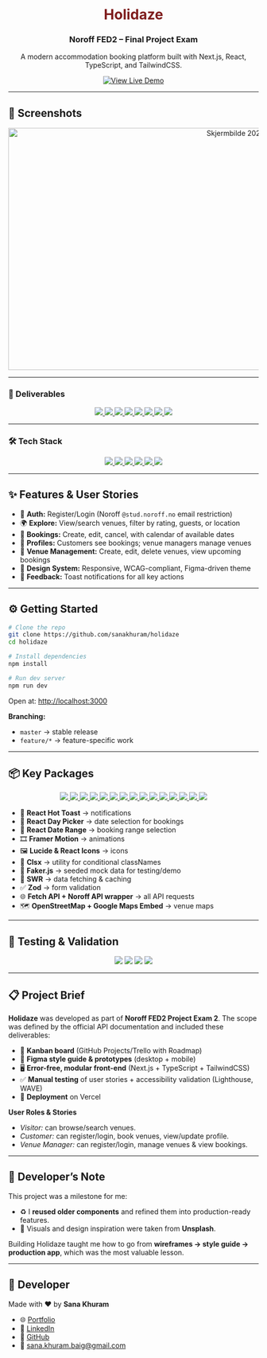<div align="center">
  <h1 style="color:#7f1d1d;">Holidaze</h1>
  <h3>Noroff FED2 – Final Project Exam</h3>
  <p>A modern accommodation booking platform built with Next.js, React, TypeScript, and TailwindCSS.</p>
  <a href="https://holidaze-green.vercel.app/" target="_blank">
    <img src="https://img.shields.io/badge/View%20Live-Demo-7f1d1d?style=for-the-badge&logo=vercel&logoColor=white" alt="View Live Demo" />
  </a>
</div>

---

## 📸 Screenshots

<p align="center">
  
<img width="999" height="487" alt="Skjermbilde 2025-09-22 142902" src="https://github.com/user-attachments/assets/351a25ec-b61a-45d5-9ec9-12eeaade8c7d" />

---

### 🚀 Deliverables

<p align="center">  
  <a href="https://github.com/users/sanakhuram/projects/6" target="_blank">  
    <img src="https://img.shields.io/badge/Kanban-Board-0A66C2?style=for-the-badge&logo=trello&logoColor=white" />  
  </a>  
  <a href="https://github.com/users/sanakhuram/projects/6/views/2" target="_blank">  
    <img src="https://img.shields.io/badge/Gantt-Chart-4682B4?style=for-the-badge&logo=clockify&logoColor=white" />  
  </a>  
  <a href="https://www.figma.com/design/4ya7bUgAL0onYXAJuJklb1/Holidaze?node-id=48-3" target="_blank">  
    <img src="https://img.shields.io/badge/Figma-Style%20Guide-FF4500?style=for-the-badge&logo=figma&logoColor=white" />  
  </a>  
  <a href="https://www.figma.com/design/4ya7bUgAL0onYXAJuJklb1/Holidaze?node-id=72-42" target="_blank">  
    <img src="https://img.shields.io/badge/Figma-Wireframes-FF1493?style=for-the-badge&logo=figma&logoColor=white" />  
  </a>  
  <a href="https://www.figma.com/design/4ya7bUgAL0onYXAJuJklb1/Holidaze?node-id=48-2" target="_blank">  
    <img src="https://img.shields.io/badge/Figma-Mobile%20Prototype-FF8C00?style=for-the-badge&logo=figma&logoColor=white" />  
  </a>  
  <a href="https://www.figma.com/design/4ya7bUgAL0onYXAJuJklb1/Holidaze?node-id=0-1" target="_blank">  
    <img src="https://img.shields.io/badge/Figma-Desktop%20Prototype-DC143C?style=for-the-badge&logo=figma&logoColor=white" />  
  </a>  
  <a href="https://github.com/sanakhuram/holidaze" target="_blank">  
    <img src="https://img.shields.io/badge/GitHub-Repository-181717?style=for-the-badge&logo=github&logoColor=white" />  
  </a>  
  <a href="https://holidaze-green.vercel.app/" target="_blank">  
    <img src="https://img.shields.io/badge/View-Live%20Demo-7f1d1d?style=for-the-badge&logo=vercel&logoColor=white" />  
  </a>  
</p>

---

### 🛠️ Tech Stack

<p align="center">  
  <a href="https://react.dev/" target="_blank">  
    <img src="https://img.shields.io/badge/React-19-61DAFB?style=for-the-badge&logo=react&logoColor=black" />  
  </a>  
  <a href="https://nextjs.org/" target="_blank">  
    <img src="https://img.shields.io/badge/Next.js-15-000000?style=for-the-badge&logo=nextdotjs&logoColor=white" />  
  </a>  
  <a href="https://www.typescriptlang.org/" target="_blank">  
    <img src="https://img.shields.io/badge/TypeScript-5-3178C6?style=for-the-badge&logo=typescript&logoColor=white" />  
  </a>  
  <a href="https://tailwindcss.com/" target="_blank">  
    <img src="https://img.shields.io/badge/TailwindCSS-3-38B2AC?style=for-the-badge&logo=tailwindcss&logoColor=white" />  
  </a>  
  <a href="https://www.canva.com/" target="_blank">  
    <img src="https://img.shields.io/badge/Canva-Design-00C4CC?style=for-the-badge&logo=canva&logoColor=white" />  
  </a>  
  <a href="https://www.figma.com/" target="_blank">  
    <img src="https://img.shields.io/badge/Figma-Design%20System-F24E1E?style=for-the-badge&logo=figma&logoColor=white" />  
  </a>  
</p>

---

## ✨ Features & User Stories

- 🔑 **Auth:** Register/Login (Noroff `@stud.noroff.no` email restriction)
- 🌍 **Explore:** View/search venues, filter by rating, guests, or location
- 📅 **Bookings:** Create, edit, cancel, with calendar of available dates
- 👤 **Profiles:** Customers see bookings; venue managers manage venues
- 🏡 **Venue Management:** Create, edit, delete venues, view upcoming bookings
- 🎨 **Design System:** Responsive, WCAG-compliant, Figma-driven theme
- 💬 **Feedback:** Toast notifications for all key actions

---

## ⚙️ Getting Started

```bash
# Clone the repo
git clone https://github.com/sanakhuram/holidaze
cd holidaze

# Install dependencies
npm install

# Run dev server
npm run dev
```

Open at: [http://localhost:3000](http://localhost:3000)

**Branching:**

- `master` → stable release
- `feature/*` → feature-specific work

---

## 📦 Key Packages

<p align="center">
  <a href="https://nextjs.org/" target="_blank">
    <img src="https://img.shields.io/badge/Next.js-15-000000?style=for-the-badge&logo=nextdotjs&logoColor=white" />
  </a>
  <a href="https://react.dev/" target="_blank">
    <img src="https://img.shields.io/badge/React-19-61DAFB?style=for-the-badge&logo=react&logoColor=black" />
  </a>
  <a href="https://tailwindcss.com/" target="_blank">
    <img src="https://img.shields.io/badge/TailwindCSS-38B2AC?style=for-the-badge&logo=tailwindcss&logoColor=white" />
  </a>
  <a href="https://react-hot-toast.com/" target="_blank">
    <img src="https://img.shields.io/badge/React--Hot--Toast-FF69B4?style=for-the-badge&logo=react&logoColor=white" />
  </a>
  <a href="https://react-day-picker.js.org/" target="_blank">
    <img src="https://img.shields.io/badge/React--Day--Picker-9370DB?style=for-the-badge&logo=react&logoColor=white" />
  </a>
  <a href="https://github.com/hypeserver/react-date-range" target="_blank">
    <img src="https://img.shields.io/badge/React--Date--Range-FFA500?style=for-the-badge&logo=react&logoColor=white" />
  </a>
  <a href="https://lucide.dev/" target="_blank">
    <img src="https://img.shields.io/badge/Lucide--React-FF5722?style=for-the-badge&logo=react&logoColor=white" />
  </a>
  <a href="https://react-icons.github.io/react-icons/" target="_blank">
    <img src="https://img.shields.io/badge/React--Icons-009688?style=for-the-badge&logo=react&logoColor=white" />
  </a>
  <a href="https://www.framer.com/motion/" target="_blank">
    <img src="https://img.shields.io/badge/Framer--Motion-00C4FF?style=for-the-badge&logo=framer&logoColor=black" />
  </a>
  <a href="https://github.com/lukeed/clsx" target="_blank">
    <img src="https://img.shields.io/badge/Clsx-Utility-008080?style=for-the-badge&logo=typescript&logoColor=white" />
  </a>
  <a href="https://github.com/faker-js/faker" target="_blank">
    <img src="https://img.shields.io/badge/Faker.js-Mock%20Data-DC143C?style=for-the-badge&logo=javascript&logoColor=white" />
  </a>
  <a href="https://swr.vercel.app/" target="_blank">
    <img src="https://img.shields.io/badge/SWR-1E90FF?style=for-the-badge&logo=vercel&logoColor=white" />
  </a>
  <a href="https://zod.dev/" target="_blank">
    <img src="https://img.shields.io/badge/Zod-4CAF50?style=for-the-badge&logo=zod&logoColor=white" />
  </a>
  <a href="https://www.openstreetmap.org/" target="_blank">
    <img src="https://img.shields.io/badge/OpenStreetMap-Map%20Embed-6DA55F?style=for-the-badge&logo=openstreetmap&logoColor=white" />
  </a>
  <a href="https://www.google.com/maps" target="_blank">
    <img src="https://img.shields.io/badge/Google%20Maps-Embed-4285F4?style=for-the-badge&logo=googlemaps&logoColor=white" />
  </a>
</p>

- 🔔 **React Hot Toast** → notifications
- 📅 **React Day Picker** → date selection for bookings
- 📆 **React Date Range** → booking range selection
- 🎞️ **Framer Motion** → animations
- 🖼️ **Lucide & React Icons** → icons
- 🎨 **Clsx** → utility for conditional classNames
- 🧪 **Faker.js** → seeded mock data for testing/demo
- 📡 **SWR** → data fetching & caching
- ✅ **Zod** → form validation
- 🌐 **Fetch API + Noroff API wrapper** → all API requests
- 🗺️ **OpenStreetMap + Google Maps Embed** → venue maps

---

## 🧪 Testing & Validation

<p align="center">
  <img src="https://img.shields.io/badge/Lighthouse-95%2B-red?style=for-the-badge&logo=lighthouse&logoColor=white" />
  <img src="https://img.shields.io/badge/Axe--Core-No%20critical%20issues-pink?style=for-the-badge&logo=axe&logoColor=white" />
  <img src="https://img.shields.io/badge/WAVE-Contrast%20%26%20ARIA%20checked-purple?style=for-the-badge&logo=wave&logoColor=white" />
  <img src="https://img.shields.io/badge/W3C%20HTML%20Validator-Passed-green?style=for-the-badge&logo=w3c&logoColor=white" />
</p>

---

## 📋 Project Brief

**Holidaze** was developed as part of **Noroff FED2 Project Exam 2**.
The scope was defined by the official API documentation and included these deliverables:

- 📌 **Kanban board** (GitHub Projects/Trello with Roadmap)
- 🎨 **Figma style guide & prototypes** (desktop + mobile)
- 🖥️ **Error-free, modular front-end** (Next.js + TypeScript + TailwindCSS)
- ✅ **Manual testing** of user stories + accessibility validation (Lighthouse, WAVE)
- 🚀 **Deployment** on Vercel

**User Roles & Stories**

- _Visitor:_ can browse/search venues.
- _Customer:_ can register/login, book venues, view/update profile.
- _Venue Manager:_ can register/login, manage venues & view bookings.

---

## 📝 Developer’s Note

This project was a milestone for me:

- ♻️ I **reused older components** and refined them into production-ready features.
- 🌅 Visuals and design inspiration were taken from **Unsplash**.

Building Holidaze taught me how to go from **wireframes → style guide → production app**, which was the most valuable lesson.

---

## 👤 Developer

Made with ❤️ by **Sana Khuram**

- 🌐 [Portfolio](https://skhuram.netlify.app/)
- 💼 [LinkedIn](https://www.linkedin.com/in/sana-khuram-157ba02b7/)
- 🐙 [GitHub](https://github.com/sanakhuram)
- 📧 [sana.khuram.baig@gmail.com](mailto:sana.khuram.baig@gmail.com)
